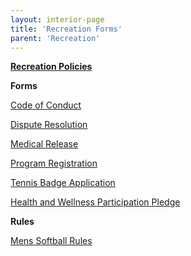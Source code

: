 ```yaml
---
layout: interior-page
title: 'Recreation Forms'
parent: 'Recreation'
---
```


[**Recreation Policies**](./recreation-policies/)

**Forms** 

[Code of Conduct](http://static.rutherford-nj.com/recreation/Recreation_Code_of_Conduct.pdf)

[Dispute Resolution](http://static.rutherford-nj.com/recreation/Recreation_DisputeResolution.pdf)

[Medical Release](http://static.rutherford-nj.com/recreation/Medical%20Release.pdf)

[Program Registration](http://static.rutherford-nj.com/recreation/Recreation_ProgramRegistration.pdf)

[Tennis Badge Application](http://static.rutherford-nj.com/recreation/Recreation_TennisBadgeApplication.pdf)

[Health and Wellness Participation Pledge](http://static.rutherford-nj.com/recreation/Recreation_HealthWellnessPledge.pdf)

**Rules**

[Mens Softball Rules](http://static.rutherford-nj.com/recreation/Men's%20Softball%20Rules.pdf)





